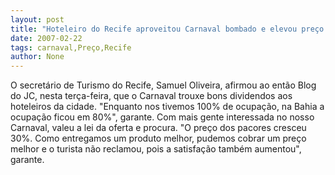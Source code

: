 ```yaml
---
layout: post
title: "Hoteleiro do Recife aproveitou Carnaval bombado e elevou preço dos pacotes"
date: 2007-02-22
tags: carnaval,Preço,Recife
author: None
---
```


O secretário de Turismo do Recife, Samuel Oliveira, afirmou ao então Blog do JC, nesta terça-feira, que o Carnaval trouxe bons dividendos aos hoteleiros da cidade.
\"Enquanto nos tivemos 100% de ocupação, na Bahia a ocupação ficou em 80%\", garante.
Com mais gente interessada no nosso Carnaval, valeu a lei da oferta e procura. \"O preço dos pacores cresceu 30%. Como entregamos um produto melhor, pudemos cobrar um preço melhor e o turista não reclamou, pois a satisfação também aumentou\", garante. 